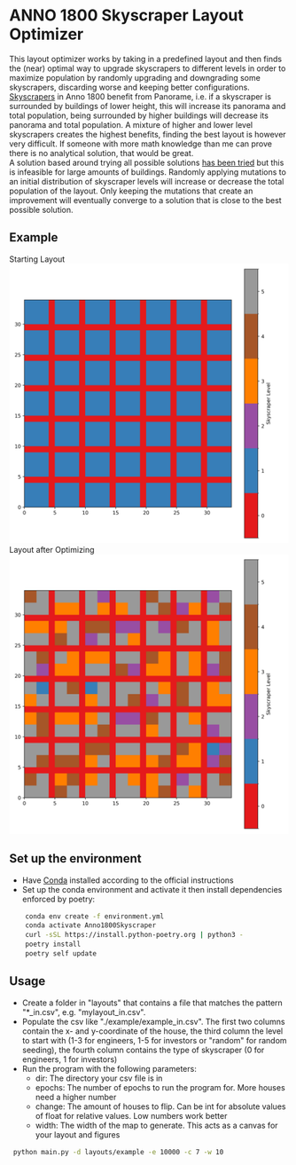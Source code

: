# ANNO 1800 Skyscraper Layout Optimizer
This layout optimizer works by taking in a predefined layout and then finds the (near) optimal way to upgrade skyscrapers to different levels in order to maximize population by randomly upgrading and downgrading some skyscrapers, discarding worse and keeping better configurations.  
[Skyscrapers](https://anno1800.fandom.com/wiki/Skyscrapers) in Anno 1800 benefit from Panorame, i.e. if a skyscraper is surrounded by buildings of lower height, this will increase its panorama and total population, being surrounded by higher buildings will decrease its panorama and total population.
A mixture of higher and lower level skyscrapers creates the highest benefits, finding the best layout is however very difficult.
If someone with more math knowledge than me can prove there is no analytical solution, that would be great.  
A solution based around trying all possible solutions [has been tried](https://github.com/Caracus/Anno1800Panorama) but this is infeasible for large amounts of buildings.
Randomly applying mutations to an initial distribution of skyscraper levels will increase or decrease the total population of the layout.
Only keeping the mutations that create an improvement will eventually converge to a solution that is close to the best possible solution.

## Example
Starting Layout
![Start Layout](./layouts/2x2/2x2_in.png)
Layout after Optimizing
![Optimized Layout](./layouts/2x2/2x2_out.png)


## Set up the environment
 - Have [Conda](https://docs.conda.io/en/latest/miniconda.html) installed according to the official instructions
 - Set up the conda environment and activate it then install dependencies enforced by poetry:
```bash
    conda env create -f environment.yml
    conda activate Anno1800Skyscraper
    curl -sSL https://install.python-poetry.org | python3 -
    poetry install
    poetry self update
```

## Usage
 - Create a folder in "layouts" that contains a file that matches the pattern "*_in.csv", e.g. "mylayout_in.csv".
 - Populate the csv like "./example/example_in.csv". The first two columns contain the x- and y-coordinate of the house, the third column the level to start with (1-3 for engineers, 1-5 for investors or "random" for random seeding), the fourth column contains the type of skyscraper (0 for engineers, 1 for investors)
 - Run the program with the following parameters:
   - dir: The directory your csv file is in
   - epochs: The number of epochs to run the program for. More houses need a higher number
   - change: The amount of houses to flip. Can be int for absolute values of float for relative values. Low numbers work better
   - width: The width of the map to generate. This acts as a canvas for your layout and figures
 
```bash
 python main.py -d layouts/example -e 10000 -c 7 -w 10
```
